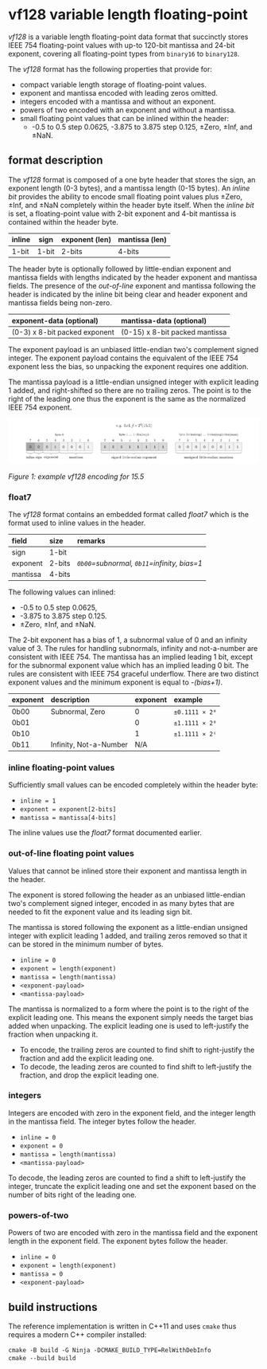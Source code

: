 # vf128 variable length floating-point

_vf128_ is a variable length floating-point data format that succinctly
stores IEEE 754 floating-point values with up-to 120-bit mantissa and 24-bit
exponent, covering all floating-point types from `binary16` to `binary128`.

The _vf128_ format has the following properties that provide for:

- compact variable length storage of floating-point values.
- exponent and mantissa encoded with leading zeros omitted.
- integers encoded with a mantissa and without an exponent.
- powers of two encoded with an exponent and without a mantissa.
- small floating point values that can be inlined within the header:
  - -0.5 to 0.5 step 0.0625, -3.875 to 3.875 step 0.125,
    ±Zero, ±Inf, and ±NaN.

## format description

The _vf128_ format is composed of a one byte header that stores the sign,
an exponent length (0-3 bytes), and a mantissa length (0-15 bytes). An
_inline bit_ provides the ability to encode small floating point values
plus ±Zero, ±Inf, and ±NaN completely within the header byte itself.
When the _inline bit_ is set, a floating-point value with 2-bit exponent
and 4-bit mantissa is contained within the header byte.

| inline | sign   | exponent (len)  | mantissa (len)                  |
|--------|--------|-----------------|---------------------------------|
| 1-bit  | 1-bit  | 2-bits          | 4-bits                          |

The header byte is optionally followed by little-endian exponent and
mantissa fields with lengths indicated by the header exponent and mantissa
fields. The presence of the _out-of-line_ exponent and mantissa following
the header is indicated by the inline bit being clear and header exponent
and mantissa fields being non-zero.

| exponent-data (optional)         | mantissa-data (optional)         |
|:---------------------------------|:---------------------------------|
| (0-3) x 8-bit packed exponent    | (0-15) x 8-bit packed mantissa   |

The exponent payload is an unbiased little-endian two's complement signed
integer. The exponent payload contains the equivalent of the IEEE 754
exponent less the bias, so unpacking the exponent requires one addition.

The mantissa payload is a little-endian unsigned integer with explicit
leading 1 added, and right-shifted so there are no trailing zeros. The
point is to the right of the leading one thus the exponent is the same
as the normalized IEEE 754 exponent.

![example vf128 encoding for 15.5](doc/vf128-example-1.svg)

_Figure 1: example vf128 encoding for 15.5_

### float7

The _vf128_ format contains an embedded format called _float7_ which
is the format used to inline values in the header.

| field    | size   | remarks                                         |
|:---------|:-------|:------------------------------------------------|
| sign     | 1-bit  |                                                 |
| exponent | 2-bits | _`0b00`=subnormal, `0b11`=infinity, bias=1_     |
| mantissa | 4-bits |                                                 |

The following values can inlined:
- -0.5 to 0.5 step 0.0625,
- -3.875 to 3.875 step 0.125.
- ±Zero, ±Inf, and ±NaN.

The 2-bit exponent has a bias of 1, a subnormal value of 0 and an infinity
value of 3. The rules for handling subnormals, infinity and not-a-number
are consistent with IEEE 754. The mantissa has an implied leading 1 bit,
except for the subnormal exponent value which has an implied leading 0 bit.
The rules are consistent with IEEE 754 graceful underflow. There are two
distinct exponent values and the minimum exponent is equal to _-(bias+1)_.

| exponent | description              | exponent   | example          |
|:---------|:-------------------------|:-----------|:-----------------|
| 0b00     | Subnormal, Zero          | 0          | `±0.1111 × 2⁰`   |
| 0b01     |                          | 0          | `±1.1111 × 2⁰`   |
| 0b10     |                          | 1          | `±1.1111 × 2ⁱ`   |
| 0b11     | Infinity, Not-a-Number   | N/A        |                  |

### inline floating-point values

Sufficiently small values can be encoded completely within the header byte:
- `inline = 1`
- `exponent = exponent[2-bits]`
- `mantissa = mantissa[4-bits]`

The inline values use the _float7_ format documented earlier.

### out-of-line floating point values

Values that cannot be inlined store their exponent and mantissa length in
the header.

The exponent is stored following the header as an unbiased little-endian
two's complement signed integer, encoded in as many bytes that are needed
to fit the exponent value and its leading sign bit.

The mantissa is stored following the exponent as a little-endian unsigned
integer with explicit leading 1 added, and trailing zeros removed so that
it can be stored in the minimum number of bytes.

- `inline = 0`
- `exponent = length(exponent)`
- `mantissa = length(mantissa)`
- `<exponent-payload>`
- `<mantissa-payload>`

The mantissa is normalized to a form where the point is to the right of the
explicit leading one. This means the exponent simply needs the target bias
added when unpacking. The explicit leading one is used to left-justify
the fraction when unpacking it.

- To encode, the trailing zeros are counted to find shift to right-justify
  the fraction and add the explicit leading one.
- To decode, the leading zeros are counted to find shift to left-justify
  the fraction, and drop the explicit leading one.

### integers

Integers are encoded with zero in the exponent field, and the integer length
in the mantissa field. The integer bytes follow the header.

- `inline = 0`
- `exponent = 0`
- `mantissa = length(mantissa)`
- `<mantissa-payload>`

To decode, the leading zeros are counted to find a shift to left-justify
the integer, truncate the explicit leading one and set the exponent based
on the number of bits right of the leading one.

### powers-of-two

Powers of two are encoded with zero in the mantissa field and the exponent
length in the exponent field. The exponent bytes follow the header.

- `inline = 0`
- `exponent = length(exponent)`
- `mantissa = 0`
- `<exponent-payload>`

## build instructions

The reference implementation is written in C++11 and uses `cmake` thus
requires a modern C++ compiler installed:

```
cmake -B build -G Ninja -DCMAKE_BUILD_TYPE=RelWithDebInfo
cmake --build build
```
